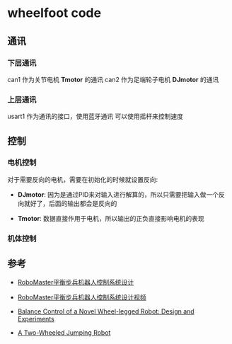 # wheelfoot code

## 通讯

### 下层通讯

can1 作为关节电机 **Tmotor** 的通讯
can2 作为足端轮子电机 **DJmotor** 的通讯

### 上层通讯
  
usart1 作为通讯的接口，使用蓝牙通讯
可以使用摇杆来控制速度

## 控制

### 电机控制

对于需要反向的电机，需要在初始化的时候就设置反向:

- **DJmotor**: 因为是通过PID来对输入进行解算的，所以只需要把输入做一个反向就好了，后面的输出都会是反向的

- **Tmotor**: 数据直接作用于电机，所以输出的正负直接影响电机的表现

### 机体控制

## 参考

- [RoboMaster平衡步兵机器人控制系统设计](https://zhuanlan.zhihu.com/p/563048952)

- [RoboMaster平衡步兵机器人控制系统设计视频](https://www.bilibili.com/video/BV15W4y1i7Sf/?spm_id_from=333.337.search-card.all.click&vd_source=51da4e9c6aef240de92028196d31f7e6)

- [Balance Control of a Novel Wheel-legged Robot: Design and Experiments](https://www.researchgate.net/publication/355430284_Balance_Control_of_a_Novel_Wheel-legged_Robot_Design_and_Experiments)

- [A Two-Wheeled Jumping Robot](https://www.researchgate.net/publication/335144663_Ascento_A_Two-Wheeled_Jumping_Robot)
